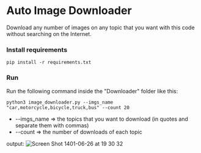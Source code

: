 # Auto Image Downloader

Download any number of images on any topic that you want with this code without searching on the Internet.

### Install requirements
```
pip install -r requirements.txt
```

### Run

Run the following command inside the "Downloader" folder
like this:
```
python3 image_downloader.py --imgs_name "car,motorcycle,bicycle,truck,bus" --count 20
```
* --imgs_name => the topics that you want to download (in quotes and separate them with commas)
* --count => the number of downloads of each topic

output:
![Screen Shot 1401-06-26 at 19 30 32](https://user-images.githubusercontent.com/72157067/190863550-f6101145-1b09-432b-bbcc-8f8f910feb81.png)

